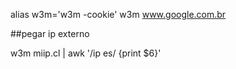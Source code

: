 
alias w3m='w3m -cookie'
w3m www.google.com.br

##pegar ip externo

w3m miip.cl | awk '/ip es/ {print $6}'


 